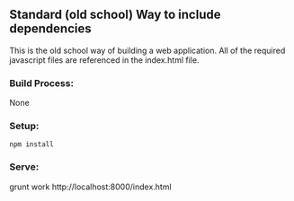 ## Standard (old school) Way to include dependencies

This is the old school way of building a web application.  All of the required javascript files are referenced in the index.html file.

### Build Process:
None

### Setup:
`
npm install
`

### Serve:
grunt work
http://localhost:8000/index.html


